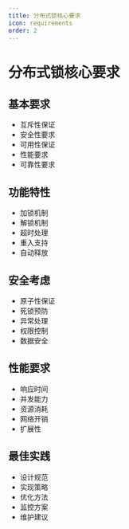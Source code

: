 ```yaml
---
title: 分布式锁核心要求
icon: requirements
order: 2
---
```


# 分布式锁核心要求

## 基本要求
- 互斥性保证
- 安全性要求
- 可用性保证
- 性能要求
- 可靠性要求

## 功能特性
- 加锁机制
- 解锁机制
- 超时处理
- 重入支持
- 自动释放

## 安全考虑
- 原子性保证
- 死锁预防
- 异常处理
- 权限控制
- 数据安全

## 性能要求
- 响应时间
- 并发能力
- 资源消耗
- 网络开销
- 扩展性

## 最佳实践
- 设计规范
- 实现策略
- 优化方法
- 监控方案
- 维护建议
